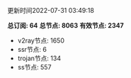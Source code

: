 更新时间2022-07-31 03:49:18

**总订阅: 64**
**总节点: 8063**
**有效节点: 2347**
- v2ray节点: 1650
- ssr节点: 6
- trojan节点: 134
- ss节点: 557
